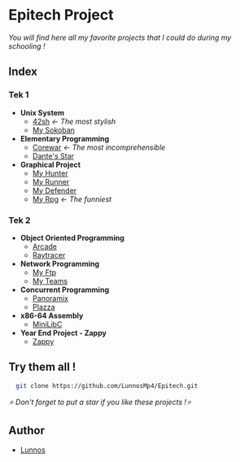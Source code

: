 # Epitech Project

*You will find here all my favorite projects that I could do during my schooling !*


## Index

### Tek 1

- **Unix System**
    - [42sh](https://github.com/LunnosMp4/Epitech/tree/master/Tek%201/Unix%20System%20Projects/42sh) *← The most stylish*
    - [My Sokoban](https://github.com/LunnosMp4/Epitech/tree/master/Tek%201/Unix%20System%20Projects/Sokoban)
- **Elementary Programming**
    - [Corewar](https://github.com/LunnosMp4/Epitech/tree/master/Tek%201/Elementary%20Projects/Corewar) *← The most incomprehensible*
    - [Dante's Star](https://github.com/LunnosMp4/Epitech/tree/master/Tek%201/Elementary%20Projects/Dante)
- **Graphical Project**
    - [My Hunter](https://github.com/LunnosMp4/Epitech/tree/master/Tek%201/Graphical%20Projects/My%20Hunter)
    - [My Runner](https://github.com/LunnosMp4/Epitech/tree/master/Tek%201/Graphical%20Projects/My%20Runner)
    - [My Defender](https://github.com/LunnosMp4/Epitech/tree/master/Tek%201/Graphical%20Projects/My%20Defender)
    - [My Rpg](https://github.com/LunnosMp4/Epitech/tree/master/Tek%201/Graphical%20Projects/My%20RPG) *← The funniest*


### Tek 2

- **Object Oriented Programming**
    - [Arcade](https://github.com/LunnosMp4/Epitech/tree/master/Tek%202/Object-Oriented%Programming/Arcade)
    - [Raytracer](https://github.com/LunnosMp4/Epitech/tree/master/Tek%202/Object-Oriented%Programming/Raytracer)
- **Network Programming**
    - [My Ftp](https://github.com/LunnosMp4/Epitech/tree/master/Tek%202/Network%20Programming/MyFTP)
    - [My Teams](https://github.com/LunnosMp4/Epitech/tree/master/Tek%202/Network%20Programming/MyTeams)
- **Concurrent Programming**
    - [Panoramix](https://github.com/LunnosMp4/Epitech/tree/master/Tek%202/Concurrent%20Programming/Panoramix)
    - [Plazza](https://github.com/LunnosMp4/Epitech/tree/master/Tek%202/Concurrent%20Programming/Plazza)
- **x86-64 Assembly**
    - [MiniLibC](https://github.com/LunnosMp4/Epitech/tree/master/Tek%202/Assembly)
- **Year End Project - Zappy**
    - [Zappy](https://github.com/LunnosMp4/Epitech/tree/master/Tek%202/Zappy)


## Try them all !

```bash
  git clone https://github.com/LunnosMp4/Epitech.git
```

*⭐ Don't forget to put a star if you like these projects !⭐* 

## Author

- [Lunnos](https://github.com/LunnosMp4)
